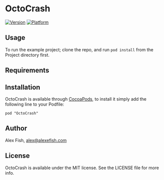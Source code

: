 # OctoCrash

[![Version](http://cocoapod-badges.herokuapp.com/v/OctoCrash/badge.png)](http://cocoadocs.org/docsets/OctoCrash)
[![Platform](http://cocoapod-badges.herokuapp.com/p/OctoCrash/badge.png)](http://cocoadocs.org/docsets/OctoCrash)

## Usage

To run the example project; clone the repo, and run `pod install` from the Project directory first.

## Requirements

## Installation

OctoCrash is available through [CocoaPods](http://cocoapods.org), to install
it simply add the following line to your Podfile:

    pod "OctoCrash"

## Author

Alex Fish, alex@alexefish.com

## License

OctoCrash is available under the MIT license. See the LICENSE file for more info.

